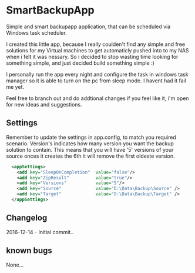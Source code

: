 # SmartBackupApp
Simple and smart backupapp application, that can be scheduled via Windows task scheduler.

I created this little app, because I really coulden't find any simple and free solutions for my Virtual machines to get automaticly pushed into to my NAS when i felt it was nessary. So i decided to stop wasting time looking for something simple, and just decided build something simple :) 

I personally run the app every night and configure the task in windows task manager so it is able to turn on the pc from sleep mode. I havent had it fail me yet. 

Feel free to branch out and do addtional changes if you feel like it, i'm open for new ideas and suggestions.


## Settings
Remember to update the settings in app.config, to match you required scenario. Version's indicates how many version you want the backup solution to contain. This means that you will have '5' versions of your source onces it creates the 6th it will remove the first oldeste version.

```xml
  <appSettings>
    <add key="SleepOnCompletion"  value="false"/> 
    <add key="ZipResult"          value="true"/>
    <add key="Versions"           value="5"/>
    <add key="Source"             value="D:\Data\Backup\Source" />
    <add key="Target"             value="D:\Data\Backup\Target" />
  </appSettings>
```
  

## Changelog
2016-12-14 - Initial commit..

## known bugs
None...
